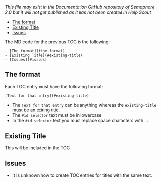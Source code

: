 *This file may exist in the Documentation GitHub repository of Semaphore 2.0 but it will not get published as it has not been created in Help Scout*

- [The format](#the-format)
- [Existing Title](#existing-title)
- [Issues](#issues)

The MD code for the previous TOC is the following:

    - [The format](#the-format)
    - [Existing Title](#existing-title)
    - [Issues](#issues)


## The format

Each TOC entry must have the following format:

    [Text for that entry](#existing-title)

- The `Text for that entry` can be anything whereas the `existing-title` must be an exiting title.
- The `#id selector` text must be in lowercase
- In the `#id selector` text you must replace space characters with `-`.

## Existing Title

This will be included in the TOC


## Issues

- It is unknown how to create TOC entries for titles with the same text.
